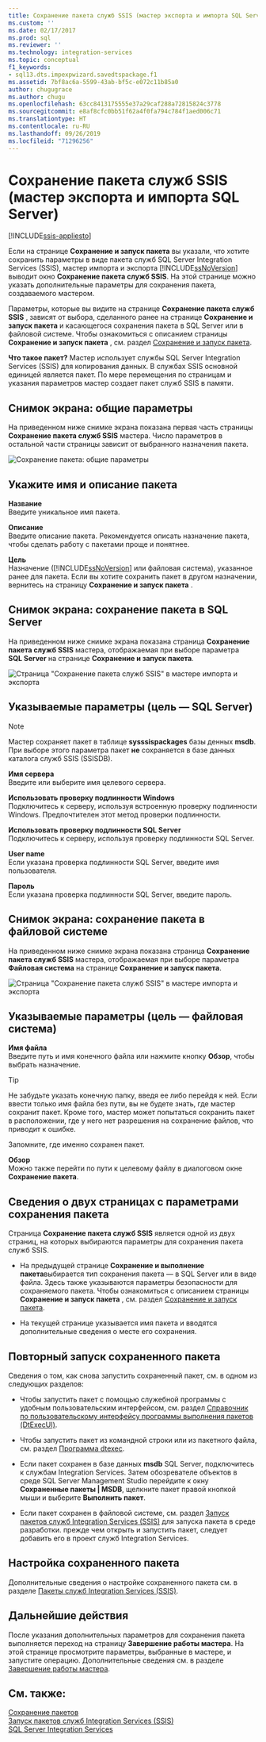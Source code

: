 ```yaml
---
title: Сохранение пакета служб SSIS (мастер экспорта и импорта SQL Server) | Документы Майкрософт
ms.custom: ''
ms.date: 02/17/2017
ms.prod: sql
ms.reviewer: ''
ms.technology: integration-services
ms.topic: conceptual
f1_keywords:
- sql13.dts.impexpwizard.savedtspackage.f1
ms.assetid: 7bf8ac6a-5599-43ab-bf5c-e072c11b85a0
author: chugugrace
ms.author: chugu
ms.openlocfilehash: 63cc8413175555e37a29caf288a72815824c3778
ms.sourcegitcommit: e8af8cfc0bb51f62a4f0fa794c784f1aed006c71
ms.translationtype: HT
ms.contentlocale: ru-RU
ms.lasthandoff: 09/26/2019
ms.locfileid: "71296256"
---
```

# <a name="save-ssis-package-sql-server-import-and-export-wizard"></a>Сохранение пакета служб SSIS (мастер экспорта и импорта SQL Server)

[!INCLUDE[ssis-appliesto](../../includes/ssis-appliesto-ssvrpluslinux-asdb-asdw-xxx.md)]


  Если на странице **Сохранение и запуск пакета** вы указали, что хотите сохранить параметры в виде пакета служб SQL Server Integration Services (SSIS), мастер импорта и экспорта [!INCLUDE[ssNoVersion](../../includes/ssnoversion-md.md)] выводит окно **Сохранение пакета служб SSIS**. На этой странице можно указать дополнительные параметры для сохранения пакета, создаваемого мастером.  

Параметры, которые вы видите на странице **Сохранение пакета служб SSIS** , зависят от выбора, сделанного ранее на странице **Сохранение и запуск пакета** и касающегося сохранения пакета в SQL Server или в файловой системе. Чтобы ознакомиться с описанием страницы **Сохранение и запуск пакета** , см. раздел [Сохранение и запуск пакета](../../integration-services/import-export-data/save-and-run-package-sql-server-import-and-export-wizard.md).
 
**Что такое пакет?** Мастер использует службы SQL Server Integration Services (SSIS) для копирования данных. В службах SSIS основной единицей является пакет. По мере перемещения по страницам и указания параметров мастер создает пакет служб SSIS в памяти.

## <a name="screen-shot---common-options"></a>Снимок экрана: общие параметры
На приведенном ниже снимке экрана показана первая часть страницы **Сохранение пакета служб SSIS** мастера. Число параметров в остальной части страницы зависит от выбранного назначения пакета.

![Сохранение пакета: общие параметры](../../integration-services/import-export-data/media/save-package-common-options.png)

## <a name="provide-a-name-and-description-for-the-package"></a>Укажите имя и описание пакета  
 **Название**  
 Введите уникальное имя пакета.  
  
 **Описание**  
 Введите описание пакета. Рекомендуется описать назначение пакета, чтобы сделать работу с пакетами проще и понятнее.  
  
 **Цель**  
 Назначение ([!INCLUDE[ssNoVersion](../../includes/ssnoversion-md.md)] или файловая система), указанное ранее для пакета. Если вы хотите сохранить пакет в другом назначении, вернитесь на страницу **Сохранение и запуск пакета** .

## <a name="screen-shot---save-the-package-in-sql-server"></a>Снимок экрана: сохранение пакета в SQL Server

 На приведенном ниже снимке экрана показана страница **Сохранение пакета служб SSIS** мастера, отображаемая при выборе параметра **SQL Server** на странице **Сохранение и запуск пакета**. 
  
![Страница "Сохранение пакета служб SSIS" в мастере импорта и экспорта](../../integration-services/import-export-data/media/save-package2.png "Страница \"Сохранение пакета служб SSIS\" в мастере импорта и экспорта")  

## <a name="options-to-specify-target--sql-server"></a>Указываемые параметры (цель — SQL Server) 

 > [!NOTE]
 > Мастер сохраняет пакет в таблице **sysssispackages** базы денных **msdb**. При выборе этого параметра пакет **не** сохраняется в базе данных каталога служб SSIS (SSISDB).  
 
 **Имя сервера**  
 Введите или выберите имя целевого сервера.  
   
 **Использовать проверку подлинности Windows**  
Подключитесь к серверу, используя встроенную проверку подлинности Windows. Предпочтителен этот метод проверки подлинности.  
  
 **Использовать проверку подлинности SQL Server**  
Подключитесь к серверу, используя проверку подлинности SQL Server.  
  
 **User name**  
Если указана проверка подлинности SQL Server, введите имя пользователя.  
  
 **Пароль**  
Если указана проверка подлинности SQL Server, введите пароль.  
    
## <a name="screen-shot---save-the-package-in-the-file-system"></a>Снимок экрана: сохранение пакета в файловой системе
 
На приведенном ниже снимке экрана показана страница **Сохранение пакета служб SSIS** мастера, отображаемая при выборе параметра **Файловая система** на странице **Сохранение и запуск пакета**. 
  
![Страница "Сохранение пакета служб SSIS" в мастере импорта и экспорта](../../integration-services/import-export-data/media/save-package1.png "Страница \"Сохранение пакета служб SSIS\" в мастере импорта и экспорта")  

## <a name="options-to-specify-target--file-system"></a>Указываемые параметры (цель — файловая система)

 **Имя файла**  
 Введите путь и имя конечного файла или нажмите кнопку **Обзор**, чтобы выбрать назначение.  
  
> [!TIP]
> Не забудьте указать конечную папку, введя ее либо перейдя к ней. Если ввести только имя файла без пути, вы не будете знать, где мастер сохранит пакет. Кроме того, мастер может попытаться сохранить пакет в расположении, где у него нет разрешения на сохранение файлов, что приводит к ошибке.  
>   
>  Запомните, где именно сохранен пакет.  
  
 **Обзор**  
 Можно также перейти по пути к целевому файлу в диалоговом окне **Сохранение пакета**.  

## <a name="about-the-two-pages-of-options-for-saving-the-package"></a>Сведения о двух страницах с параметрами сохранения пакета  
 Страница **Сохранение пакета служб SSIS** является одной из двух страниц, на которых выбираются параметры для сохранения пакета служб SSIS.  
  
-   На предыдущей странице **Сохранение и выполнение пакета**выбирается тип сохранения пакета — в SQL Server или в виде файла. Здесь также указываются параметры безопасности для сохраняемого пакета. Чтобы ознакомиться с описанием страницы **Сохранение и запуск пакета** , см. раздел [Сохранение и запуск пакета](../../integration-services/import-export-data/save-and-run-package-sql-server-import-and-export-wizard.md).  
  
-   На текущей странице указывается имя пакета и вводятся дополнительные сведения о месте его сохранения.  
 
## <a name="run-the-saved-package-again-later"></a>Повторный запуск сохраненного пакета  
 Сведения о том, как снова запустить сохраненный пакет, см. в одном из следующих разделов:  
  
-   Чтобы запустить пакет с помощью служебной программы с удобным пользовательским интерфейсом, см. раздел [Справочник по пользовательскому интерфейсу программы выполнения пакетов (DtExecUI)](../../integration-services/packages/execute-package-utility-dtexecui-ui-reference.md).  
  
-   Чтобы запустить пакет из командной строки или из пакетного файла, см. раздел [Программа dtexec](../../integration-services/packages/dtexec-utility.md).  
  
-   Если пакет сохранен в базе данных **msdb** SQL Server, подключитесь к службам Integration Services. Затем обозревателе объектов в среде SQL Server Management Studio перейдите к окну **Сохраненные пакеты | MSDB**, щелкните пакет правой кнопкой мыши и выберите **Выполнить пакет**.

-   Если пакет сохранен в файловой системе, см. раздел [Запуск пакетов служб Integration Services (SSIS)](../../integration-services/packages/run-integration-services-ssis-packages.md) для запуска пакета в среде разработки. прежде чем открыть и запустить пакет, следует добавить его в проект служб Integration Services.  

## <a name="customize-the-saved-package"></a>Настройка сохраненного пакета  
 Дополнительные сведения о настройке сохраненного пакета см. в разделе [Пакеты служб Integration Services (SSIS)](../../integration-services/integration-services-ssis-packages.md).  
  
## <a name="whats-next"></a>Дальнейшие действия  
 После указания дополнительных параметров для сохранения пакета выполняется переход на страницу **Завершение работы мастера**. На этой странице просмотрите параметры, выбранные в мастере, и запустите операцию. Дополнительные сведения см. в разделе [Завершение работы мастера](../../integration-services/import-export-data/complete-the-wizard-sql-server-import-and-export-wizard.md).  
 
## <a name="see-also"></a>См. также:  
[Сохранение пакетов](../../integration-services/save-packages.md)  
[Запуск пакетов служб Integration Services (SSIS)](../../integration-services/packages/run-integration-services-ssis-packages.md)  
[SQL Server Integration Services](../../integration-services/sql-server-integration-services.md)
 
 
